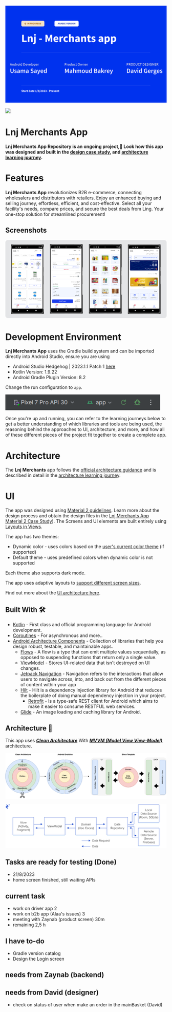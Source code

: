 ![Lnj B2B app](docs/images/lnj_b2b_spalsh.png "lnj b2b spalsh")

<a href="https://play.google.com/store/apps/details?id=com.sa.lnj"><img src="https://play.google.com/intl/en_us/badges/static/images/badges/en_badge_web_generic.png" height="70"></a>



Lnj Merchants App
==================

**Lnj Merchants App Repository is an ongoing project,🚧 Look how this app was designed and built in the [design case study](https://goo.gle/nia-figma](https://www.figma.com/file/IN2kItj0Uecjwguriit22U/LNJ---Merchant-App?type=design&mode=design&t=5RMadKxPufCaTTfp-1)), and [architecture learning journey](docs/ArchitectureLearningJourney.md).**

# Features

**Lnj Merchants App** revolutionizes B2B e-commerce, connecting wholesalers and distributors with retailers. Enjoy an enhanced buying and selling journey, effortless, efficient, and cost-effective. Select all your facility's needs, compare prices, and secure the best deals from Ling. Your one-stop solution for streamlined procurement!
## Screenshots

![Screenshot showing Home screen, Smart screen, Cart screen and Product screen](docs/images/screenshot.jpg "Screenshot showing Home screen, Smart screen, Cart screen and Product screen")

# Development Environment

**Lnj Merchants App** uses the Gradle build system and can be imported directly into Android Studio, ensure you are using 
- Android Studio Hedgehog | 2023.1.1 Patch 1 [here](https://developer.android.com/studio/archive) 
- Kotlin Version: 1.9.22
- Android Gradle Plugin Version: 8.2

Change the run configuration to `app`.

![image](docs/images/configuration_to_app.PNG)

Once you're up and running, you can refer to the learning journeys below to get a better
understanding of which libraries and tools are being used, the reasoning behind the approaches to
UI, architecture, and more, and how all of these different pieces of the project fit
together to create a complete app.

# Architecture

The **Lnj Merchants** app follows the
[official architecture guidance](https://developer.android.com/topic/architecture) 
and is described in detail in the
[architecture learning journey](docs/ArchitectureLearningJourney.md).


# UI
The app was designed using [Material 2 guidelines](https://m2.material.io/). Learn more about the design process and 
obtain the design files in the [Lnj Merchants App Material 2 Case Study](https://www.figma.com/file/IN2kItj0Uecjwguriit22U/LNJ---Merchant-App?type=design&mode=design&t=5RMadKxPufCaTTfp-1)).
The Screens and UI elements are built entirely using [Layouts in Views](https://developer.android.com/develop/ui/views/layout/declaring-layout). 

The app has two themes: 

- Dynamic color - uses colors based on the [user's current color theme](https://material.io/blog/announcing-material-you) (if supported)
- Default theme - uses predefined colors when dynamic color is not supported

Each theme also supports dark mode. 

The app uses adaptive layouts to
[support different screen sizes](https://developer.android.com/guide/topics/large-screens/support-different-screen-sizes).

Find out more about the [UI architecture here](docs/ArchitectureLearningJourney.md#ui-layer).

## Built With 🛠

- [Kotlin](https://kotlinlang.org/) - First class and official programming language for Android
  development.
- [Coroutines](https://kotlinlang.org/docs/reference/coroutines-overview.html) - For asynchronous
  and more..
- [Android Architecture Components](https://developer.android.com/topic/libraries/architecture) -
  Collection of libraries that help you design robust, testable, and maintainable apps.
    - [Flows](https://developer.android.com/kotlin/flow) - A flow is a type that can emit multiple
      values sequentially, as opposed to suspending functions that return only a single value.
    - [ViewModel](https://developer.android.com/topic/libraries/architecture/viewmodel) - Stores
      UI-related data that isn't destroyed on UI changes.
    - [Jetpack Navigation](https://developer.android.com/guide/navigation) - Navigation refers to
      the interactions that allow users to navigate across, into, and back out from the different
      pieces of content within your app
    - [Hilt](https://developer.android.com/training/dependency-injection/hilt-android) - Hilt is a
      dependency injection library for Android that reduces the boilerplate of doing manual
      dependency injection in your project.
        - [Retrofit](https://square.github.io/retrofit/) - Is a type-safe REST client for Android
          which
          aims to make it easier to consume RESTFUL web services.
    - [Glide](https://bumptech.github.io/glide/) - An image loading and caching library for Android.
      <br />

## Architecture 🗼

This app uses [***Clean Architecture***](https://developer.android.com/topic/architecture) With [
***MVVM (Model View
View-Model)***](https://developer.android.com/jetpack/docs/guide#recommended-app-arch) architecture.

![](docs/images/AndroidTemplate-CleanArchitecture.png)

![](docs/images/mvvm.webp)

## Tasks are ready for testing (Done)

- 21/8/2023
- home screen finished, still waiting APIs

## current task

- work on driver app 2
- work on b2b app (Alaa's issues) 3
- meeting with Zaynab (product screen) 30m
- remaining 2,5 h

## I have to-do

- Gradle version catalog
- Design the Login screen

## needs from Zaynab (backend)

## needs from David (designer)

- check on status of user when make an order in the mainBasket (David)

